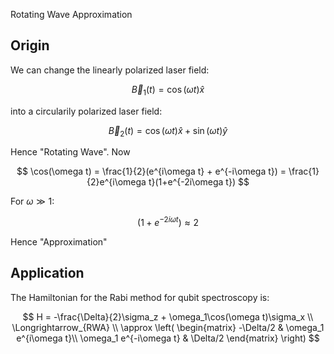 Rotating Wave Approximation

## Origin 

We can change the linearly polarized laser field:

$$
\vec{B}_1(t) = \cos(\omega t)\hat{x}
$$

into a circularily polarized laser field:

$$
\vec{B}_2(t) = \cos(\omega t)\hat{x} + \sin(\omega t)\hat{y}
$$

Hence "Rotating Wave". Now

$$
\cos(\omega t) = \frac{1}{2}(e^{i\omega t} + e^{-i\omega t}) = \frac{1}{2}e^{i\omega t}(1+e^{-2i\omega t})
$$

For $\omega \gg 1$:

$$
(1+ e^{-2i\omega t}) \approx 2
$$

Hence "Approximation"

## Application

The Hamiltonian for the Rabi method for qubit spectroscopy is:

$$
H = 
-\frac{\Delta}{2}\sigma_z + \omega_1\cos(\omega t)\sigma_x
\\ \Longrightarrow_{RWA}
\\ \approx
\left(
    \begin{matrix}
    -\Delta/2 & \omega_1 e^{i\omega t}\\
    \omega_1 e^{-i\omega t} & \Delta/2
    \end{matrix}
\right)
$$
